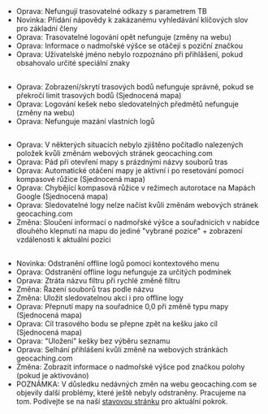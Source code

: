 ##
- Oprava: Nefungují trasovatelné odkazy s parametrem TB
- Novinka: Přidání nápovědy k zakázanému vyhledávání klíčových slov pro základní členy
- Oprava: Trasovatelné logování opět nefunguje (změny na webu)
- Oprava: Informace o nadmořské výšce se otáčejí s poziční značkou
- Oprava: Uživatelské jméno nebylo rozpoznáno při přihlášení, pokud obsahovalo určité speciální znaky

##
- Oprava: Zobrazení/skrytí trasových bodů nefunguje správně, pokud se překročí limit trasových bodů (Sjednocená mapa)
- Oprava: Logování kešek nebo sledovatelných předmětů nefunguje (změny na webu)
- Oprava: Nefunguje mazání vlastních logů

##
- Oprava: V některých situacích nebylo zjištěno počítadlo nalezených položek kvůli změnám webových stránek geocaching.com
- Oprava: Pád při otevření mapy s prázdnými názvy souborů tras
- Oprava: Automatické otáčení mapy je aktivní i po resetování pomocí kompasové růžice (Sjednocená mapa)
- Oprava: Chybějící kompasová růžice v režimech autorotace na Mapách Google (Sjednocená mapa)
- Oprava: Sledovatelné logy nelze načíst kvůli změnám webových stránek geocaching.com
- Změna: Sloučení informací o nadmořské výšce a souřadnicích v nabídce dlouhého klepnutí na mapu do jediné "vybrané pozice" + zobrazení vzdálenosti k aktuální pozici

##
- Novinka: Odstranění offline logů pomocí kontextového menu
- Oprava: Odstranění offline logu nefunguje za určitých podmínek
- Oprava: Ztráta názvu filtru při rychlé změně filtru
- Změna: Řazení souborů tras podle názvu
- Změna: Uložit sledovatelnou akci i pro offline logy
- Oprava: Přepnutí mapy na souřadnice 0,0 při změně typu mapy (Sjednocená mapa)
- Oprava: Cíl trasového bodu se přepne zpět na kešku jako cíl (Sjednocená mapa)
- Oprava: "Uložení" kešky bez výběru seznamu
- Oprava: Selhání přihlášení kvůli změně na webových stránkách geocaching.com
- Změna: Zobrazit informace o nadmořské výšce pod značkou polohy (pokud je aktivováno)
- POZNÁMKA: V důsledku nedávných změn na webu geocaching.com se objevily další problémy, které ještě nebyly odstraněny. Pracujeme na tom. Podívejte se na naší [stavovou stránku](https://github.com/cgeo/cgeo/issues/15555) pro aktuální pokrok.
